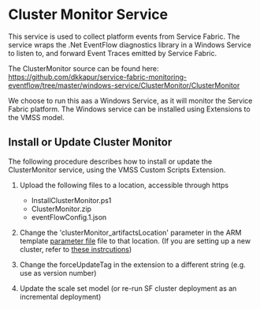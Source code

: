 # Cluster Monitor Service

This service is used to collect platform events from Service Fabric. The service wraps the .Net EventFlow diagnostics library in a Windows Service to listen to, and forward Event Traces emitted by Service Fabric.

The ClusterMonitor source can be found here: https://github.com/dkkapur/service-fabric-monitoring-eventflow/tree/master/windows-service/ClusterMonitor/ClusterMonitor

We choose to run this aas a Windows Service, as it will monitor the Service Fabric platform. The Windows service can be installed using Extensions to the VMSS model.

## Install or Update Cluster Monitor

The following procedure describes how to install or update the ClusterMonitor service, using the VMSS Custom Scripts Extension.

1. Upload the following files to a location, accessible through https
    - InstallClusterMonitor.ps1
    - ClusterMonitor.zip
    - eventFlowConfig.1.json

1. Change the 'clusterMonitor_artifactsLocation' parameter in the ARM template [parameter file](./../ClusterARM/parameters.json) file to that location. (If you are setting up a new cluster, refer to [these instrcutions](./../ClusterARM/README.md))

1. Change the forceUpdateTag in the extension to a different string (e.g. use as version number)

1. Update the scale set model (or re-run SF cluster deployment as an incremental deployment)